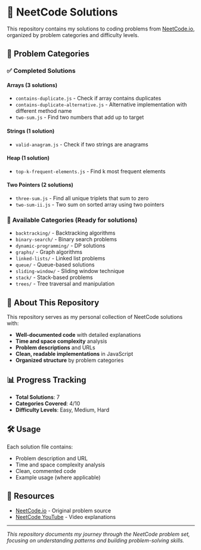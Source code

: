 # 🚀 NeetCode Solutions

This repository contains my solutions to coding problems from [NeetCode.io](https://neetcode.io/), organized by problem categories and difficulty levels.

## 📁 **Problem Categories**

### ✅ **Completed Solutions**

#### **Arrays** (3 solutions)
- `contains-duplicate.js` - Check if array contains duplicates
- `contains-duplicate-alternative.js` - Alternative implementation with different method name
- `two-sum.js` - Find two numbers that add up to target

#### **Strings** (1 solution)
- `valid-anagram.js` - Check if two strings are anagrams

#### **Heap** (1 solution)
- `top-k-frequent-elements.js` - Find k most frequent elements

#### **Two Pointers** (2 solutions)
- `three-sum.js` - Find all unique triplets that sum to zero
- `two-sum-ii.js` - Two sum on sorted array using two pointers

### 📂 **Available Categories** (Ready for solutions)
- `backtracking/` - Backtracking algorithms
- `binary-search/` - Binary search problems
- `dynamic-programming/` - DP solutions
- `graphs/` - Graph algorithms
- `linked-lists/` - Linked list problems
- `queue/` - Queue-based solutions
- `sliding-window/` - Sliding window technique
- `stack/` - Stack-based problems
- `trees/` - Tree traversal and manipulation

## 🎯 **About This Repository**

This repository serves as my personal collection of NeetCode solutions with:
- **Well-documented code** with detailed explanations
- **Time and space complexity** analysis
- **Problem descriptions** and URLs
- **Clean, readable implementations** in JavaScript
- **Organized structure** by problem categories

## 📊 **Progress Tracking**

- **Total Solutions**: 7
- **Categories Covered**: 4/10
- **Difficulty Levels**: Easy, Medium, Hard

## 🛠️ **Usage**

Each solution file contains:
- Problem description and URL
- Time and space complexity analysis
- Clean, commented code
- Example usage (where applicable)

## 🔗 **Resources**

- [NeetCode.io](https://neetcode.io/) - Original problem source
- [NeetCode YouTube](https://www.youtube.com/c/NeetCode) - Video explanations

---

*This repository documents my journey through the NeetCode problem set, focusing on understanding patterns and building problem-solving skills.*
